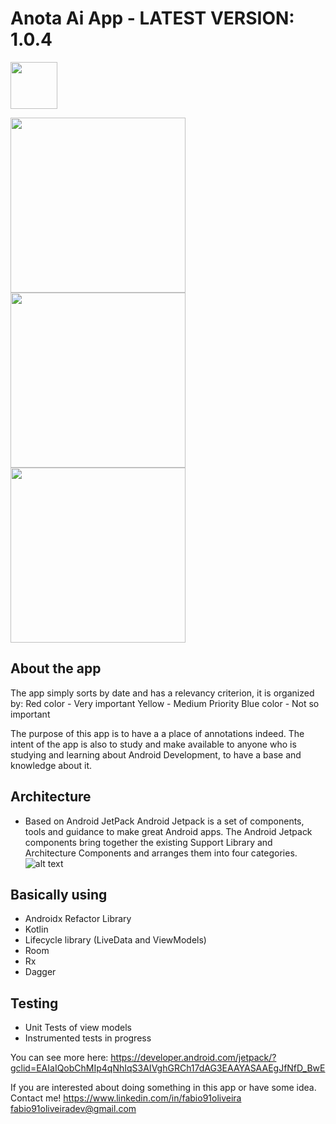 # Anota Ai App - LATEST VERSION: 1.0.4

<a href="https://play.google.com/store/apps/details?id=me.fabiooliveira.anotaai" target="_blank"><img src="https://play.google.com/intl/en_us/badges/images/generic/en_badge_web_generic.png" height="75"></a>
 
<img src="https://lh3.googleusercontent.com/XSsZiyzvUHQ3zNbk-VU5HH1QLJCaNnjMVpUPuje5PYBtQRXRWeswRhf3CC9IbwQkLw=w1604-h770-rw" width="280"/> <img src="https://lh3.googleusercontent.com/TrguQkcM1fcvXrb7YtAjx1BrDkl58Rn9P78lHSUBxgoeDEfgkMLkXikMql1HSW8vkA=w1604-h770-rw" width="280"/> <img src="https://lh3.googleusercontent.com/KESQnIbezUize-xKCNVmUdEzYbkv9EqKZ40PKtpIyBrT-7bLqki-DzCeq-2B-HVm8g=w1604-h770-rw" width="280" />
 
## About the app

The app simply sorts by date and has a relevancy criterion, it is organized by:
Red color - Very important
Yellow - Medium Priority
Blue color - Not so important

The purpose of this app is to have a a place of annotations indeed. 
The intent of the app is also to study and make available to anyone who is studying and learning about Android Development, to have a base and knowledge about it.

## Architecture

- Based on Android JetPack
Android Jetpack is a set of components, tools and guidance to make great Android apps. 
The Android Jetpack components bring together the existing Support Library and Architecture Components and arranges them into four categories.
![alt text](https://cdn-images-1.medium.com/max/800/1*FB931aBGoALv3OLY5LSRGg.png)

## Basically using

* Androidx Refactor Library
* Kotlin
* Lifecycle library (LiveData and ViewModels)
* Room
* Rx
* Dagger

## Testing
* Unit Tests of view models
* Instrumented tests in progress

You can see more here: <a href="https://developer.android.com/jetpack/?gclid=EAIaIQobChMIp4qNhIqS3AIVghGRCh17dAG3EAAYASAAEgJfNfD_BwE">https://developer.android.com/jetpack/?gclid=EAIaIQobChMIp4qNhIqS3AIVghGRCh17dAG3EAAYASAAEgJfNfD_BwE</a>

If you are interested about doing something in this app or have some idea. Contact me!
<a href="https://www.linkedin.com/in/fabio91oliveira" target="_blank">https://www.linkedin.com/in/fabio91oliveira</a>
<a href="mailto:fabio91oliveiradev@gmail.com">fabio91oliveiradev@gmail.com</a>